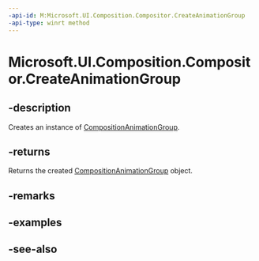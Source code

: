 ```yaml
---
-api-id: M:Microsoft.UI.Composition.Compositor.CreateAnimationGroup
-api-type: winrt method
---
```


<!-- Method syntax
public Windows.UI.Composition.CompositionAnimationGroup CreateAnimationGroup()
-->

# Microsoft.UI.Composition.Compositor.CreateAnimationGroup

## -description
Creates an instance of [CompositionAnimationGroup](compositionanimationgroup.md).

## -returns
Returns the created [CompositionAnimationGroup](compositionanimationgroup.md) object.

## -remarks

## -examples

## -see-also
